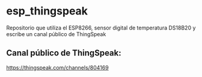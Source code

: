# esp_thingspeak
Repositorio que utiliza el ESP8266, sensor digital de temperatura DS18B20 y escribe un canal público de ThingSpeak

## Canal público de ThingSpeak:
https://thingspeak.com/channels/804169
